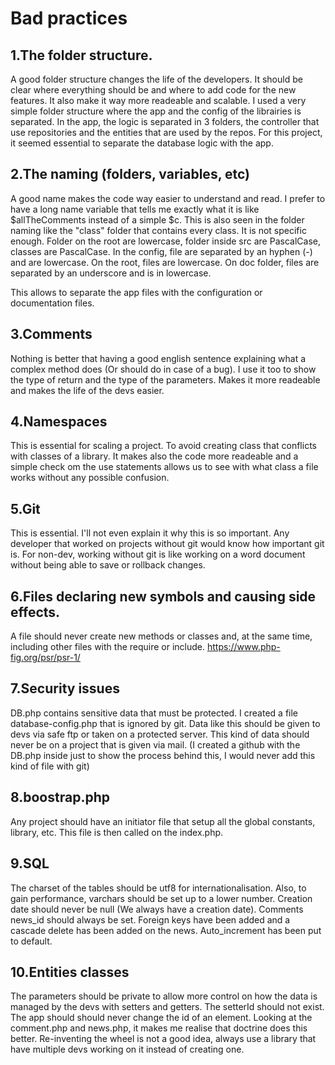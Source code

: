 # Bad practices

## 1.The folder structure. 

A good folder structure changes the life of the developers. It should be clear where everything should be and where to 
add code for the new features. It also make it way more readeable and scalable. I used a very simple folder structure
where the app and the config of the librairies is separated. In the app, the logic is separated in 3 folders, the 
controller that use repositories and the entities that are used by the repos. For this project, it seemed essential to
separate the database logic with the app.

## 2.The naming (folders, variables, etc)

A good name makes the code way easier to understand and read. I prefer to have a long name variable that tells me 
exactly what it is like $allTheComments instead of a simple $c. This is also seen in the folder naming like the "class"
folder that contains every class. It is not specific enough. Folder on the root are lowercase, folder inside src are 
PascalCase, classes are PascalCase. In the config, file are separated by an hyphen (-) and are lowercase. On the root,
files are lowercase. On doc folder, files are separated by an underscore and is in lowercase.

This allows to separate the app files with the configuration or documentation files.

## 3.Comments

Nothing is better that having a good english sentence explaining what a complex method does (Or should do in case of 
a bug). I use it too to show the type of return and the type of the parameters. Makes it more readeable and makes the 
life of the devs easier.

## 4.Namespaces

This is essential for scaling a project. To avoid creating class that conflicts with classes of a library. It makes also
the code more readeable and a simple check om the use statements allows us to see with what class a file works without
any possible confusion.

## 5.Git

This is essential. I'll not even explain it why this is so important. Any developer that worked on projects without git
would know how important git is. For non-dev, working without git is like working on a word document without being able
to save or rollback changes.

## 6.Files declaring new symbols and causing side effects.

A file should never create new methods or classes and, at the same time, including other files with the require or 
include. https://www.php-fig.org/psr/psr-1/

## 7.Security issues

DB.php contains sensitive data that must be protected. I created a file database-config.php that is ignored by git. 
Data like this should be given to devs via safe ftp or taken on a protected server. This kind of data should never be on
a project that is given via mail. (I created a github with the DB.php inside just to show the process behind this, I 
would never add this kind of file with git)

## 8.boostrap.php

Any project should have an initiator file that setup all the global constants, library, etc. This file is then called on
the index.php.

## 9.SQL 

The charset of the tables should be utf8 for internationalisation. Also, to gain performance, varchars should be set up 
to a lower number. Creation date should never be null (We always have a creation date). Comments news_id should always
be set. Foreign keys have been added and a cascade delete has been added on the news. Auto_increment has been put to 
default.

## 10.Entities classes

The parameters should be private to allow more control on how the data is managed by the devs with setters and getters.
The setterId should not exist. The app should should never change the id of an element. Looking at the comment.php and 
news.php, it makes me realise that doctrine does this better. Re-inventing the wheel is not a good idea, always use a 
library that have multiple devs working on it instead of creating one.